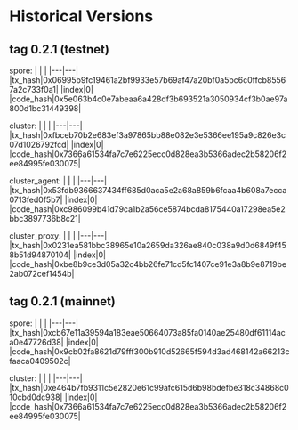 # Historical Versions

## tag 0.2.1 (testnet)
spore:
|   |   |
|---|---|
|tx_hash|0x06995b9fc19461a2bf9933e57b69af47a20bf0a5bc6c0ffcb85567a2c733f0a1|
|index|0|
|code_hash|0x5e063b4c0e7abeaa6a428df3b693521a3050934cf3b0ae97a800d1bc31449398|

cluster:
|   |   |
|---|---|
|tx_hash|0xfbceb70b2e683ef3a97865bb88e082e3e5366ee195a9c826e3c07d1026792fcd|
|index|0|
|code_hash|0x7366a61534fa7c7e6225ecc0d828ea3b5366adec2b58206f2ee84995fe030075|

cluster_agent:
|   |   |
|---|---|
|tx_hash|0x53fdb9366637434ff685d0aca5e2a68a859b6fcaa4b608a7ecca0713fed0f5b7|
|index|0|
|code_hash|0xc986099b41d79ca1b2a56ce5874bcda8175440a17298ea5e2bbc3897736b8c21|

cluster_proxy:
|   |   |
|---|---|
|tx_hash|0x0231ea581bbc38965e10a2659da326ae840c038a9d0d6849f458b51d94870104|
|index|0|
|code_hash|0xbe8b9ce3d05a32c4bb26fe71cd5fc1407ce91e3a8b9e8719be2ab072cef1454b|

## tag 0.2.1 (mainnet)
spore:
|   |   |
|---|---|
|tx_hash|0xcb67e11a39594a183eae50664073a85fa0140ae25480df61114aca0e47726d38|
|index|0|
|code_hash|0x9cb02fa8621d79fff300b910d52665f594d3ad468142a66213cfaaca0409502c|

cluster:
|   |   |
|---|---|
|tx_hash|0xe464b7fb9311c5e2820e61c99afc615d6b98bdefbe318c34868c010cbd0dc938|
|index|0|
|code_hash|0x7366a61534fa7c7e6225ecc0d828ea3b5366adec2b58206f2ee84995fe030075|
